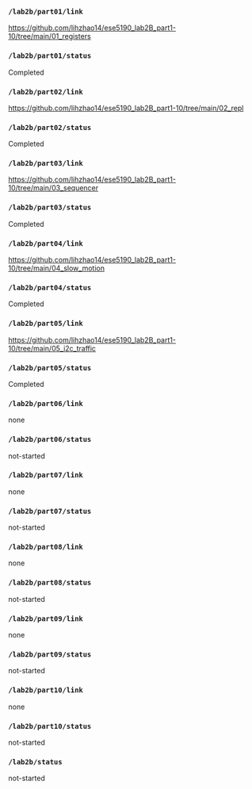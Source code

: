 ### `/lab2b/part01/link`
https://github.com/lihzhao14/ese5190_lab2B_part1-10/tree/main/01_registers
### `/lab2b/part01/status`
Completed
### `/lab2b/part02/link`
https://github.com/lihzhao14/ese5190_lab2B_part1-10/tree/main/02_repl
### `/lab2b/part02/status`
Completed
### `/lab2b/part03/link`
https://github.com/lihzhao14/ese5190_lab2B_part1-10/tree/main/03_sequencer
### `/lab2b/part03/status`
Completed
### `/lab2b/part04/link`
https://github.com/lihzhao14/ese5190_lab2B_part1-10/tree/main/04_slow_motion
### `/lab2b/part04/status`
Completed
### `/lab2b/part05/link`
https://github.com/lihzhao14/ese5190_lab2B_part1-10/tree/main/05_i2c_traffic
### `/lab2b/part05/status`
Completed
### `/lab2b/part06/link`
none
### `/lab2b/part06/status`
not-started
### `/lab2b/part07/link`
none
### `/lab2b/part07/status`
not-started
### `/lab2b/part08/link`
none
### `/lab2b/part08/status`
not-started
### `/lab2b/part09/link`
none
### `/lab2b/part09/status`
not-started
### `/lab2b/part10/link`
none
### `/lab2b/part10/status`
not-started
### `/lab2b/status`
not-started
